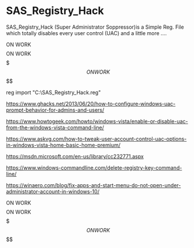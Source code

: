 # SAS_Registry_Hack
SAS_Registry_Hack (Super Administrator Soppressor)is a Simple Reg. File 
</br>
which totally disables every user control (UAC) and a little more ....

  $$$$$$$$ ON WORK $$$$$$$$$$$$$$$$$$$$$$$$$$$$$$$$$$$$$$$$ ON WORK $$$$$$$$$$$$$$$$$$$$$$$$$$$$$$$$$$$$$$$$$$$ ON WORK $$$$$$$$

reg import "C:\SAS_Registry_Hack.reg"

https://www.ghacks.net/2013/06/20/how-to-configure-windows-uac-prompt-behavior-for-admins-and-users/

https://www.howtogeek.com/howto/windows-vista/enable-or-disable-uac-from-the-windows-vista-command-line/

https://www.askvg.com/how-to-tweak-user-account-control-uac-options-in-windows-vista-home-basic-home-premium/

https://msdn.microsoft.com/en-us/library/cc232771.aspx

https://www.windows-commandline.com/delete-registry-key-command-line/


https://winaero.com/blog/fix-apps-and-start-menu-do-not-open-under-administrator-account-in-windows-10/


  $$$$$$$$ ON WORK $$$$$$$$$$$$$$$$$$$$$$$$$$$$$$$$$$$$$$$$ ON WORK $$$$$$$$$$$$$$$$$$$$$$$$$$$$$$$$$$$$$$$$$$$ ON WORK $$$$$$$$
